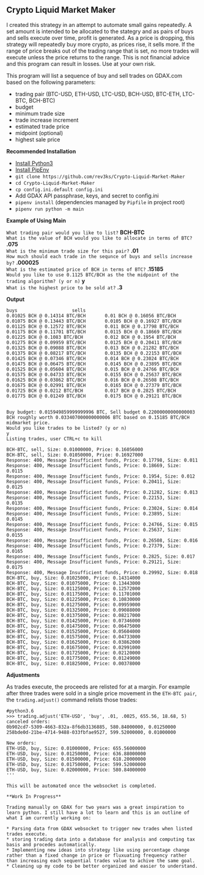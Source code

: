 ## Crypto Liquid Market Maker

I created this strategy in an attempt to automate small gains repeatedly. A set amount is intended to be allocated to the stategry and as pairs of buys and sells execute over time, profit is generated. As a price is dropping, this strategy will repeatedly buy more crypto, as prices rise, it sells more. If the range of price breaks out of the trading range that is set, no more trades will execute unless the price returns to the range. This is not financial advice and this program can result in losses. Use at your own risk.

This program will list a sequence of buy and sell trades on GDAX.com based on the following parameters:  
* trading pair (BTC-USD, ETH-USD, LTC-USD, BCH-USD, BTC-ETH, LTC-BTC, BCH-BTC)
* budget
* minimum trade size
* trade increase increment
* estimated trade price
* midpoint (optional)
* highest sale price

**Recommended Installation**
* [Install Python3](http://docs.python-guide.org/en/latest/starting/install3)
* [Install PipEnv](https://docs.pipenv.org/)
* `git clone https://github.com/rev3ks/Crypto-Liquid-Market-Maker`
* `cd Crypto-Liquid-Market-Maker`
* `cp config.ini.default config.ini`
* Add GDAX API passphrase, keys, and secret to config.ini
* `pipenv install` (dependencies managed by `Pipfile` in project root)
* `pipenv run python -m main`

**Example of Using Main**

`What trading pair would you like to list?` **BCH-BTC**  
`What is the value of BCH would you like to allocate in terms of BTC?` **.075**  
`What is the minimum trade size for this pair?` **.01**  
`How much should each trade in the sequnce of buys and sells increase by?` **.000025**  
`What is the estimated price of BCH in terms of BTC?` **.15185**  
`Would you like to use 0.1125 BTC/BCH as the the midpoint of the trading algorithm? (y or n)` **y**  
`What is the highest price to be sold at?` **.3**  

**Output**
```
buys					sells
0.01025 BCH @ 0.14314 BTC/BCH		0.01 BCH @ 0.16056 BTC/BCH
0.01075 BCH @ 0.13443 BTC/BCH		0.0105 BCH @ 0.16927 BTC/BCH
0.01125 BCH @ 0.12572 BTC/BCH		0.011 BCH @ 0.17798 BTC/BCH
0.01175 BCH @ 0.11701 BTC/BCH		0.0115 BCH @ 0.18669 BTC/BCH
0.01225 BCH @ 0.1083 BTC/BCH		0.012 BCH @ 0.1954 BTC/BCH
0.01275 BCH @ 0.09959 BTC/BCH		0.0125 BCH @ 0.20411 BTC/BCH
0.01325 BCH @ 0.09088 BTC/BCH		0.013 BCH @ 0.21282 BTC/BCH
0.01375 BCH @ 0.08217 BTC/BCH		0.0135 BCH @ 0.22153 BTC/BCH
0.01425 BCH @ 0.07346 BTC/BCH		0.014 BCH @ 0.23024 BTC/BCH
0.01475 BCH @ 0.06475 BTC/BCH		0.0145 BCH @ 0.23895 BTC/BCH
0.01525 BCH @ 0.05604 BTC/BCH		0.015 BCH @ 0.24766 BTC/BCH
0.01575 BCH @ 0.04733 BTC/BCH		0.0155 BCH @ 0.25637 BTC/BCH
0.01625 BCH @ 0.03862 BTC/BCH		0.016 BCH @ 0.26508 BTC/BCH
0.01675 BCH @ 0.02991 BTC/BCH		0.0165 BCH @ 0.27379 BTC/BCH
0.01725 BCH @ 0.0212 BTC/BCH		0.017 BCH @ 0.2825 BTC/BCH
0.01775 BCH @ 0.01249 BTC/BCH		0.0175 BCH @ 0.29121 BTC/BCH


Buy budget: 0.015949859999999996 BTC, Sell budget 0.22000000000000003 BCH roughly worth 0.033407000000000006 BTC based on 0.15185 BTC/BCH midmarket price.
Would you like trades to be listed? (y or n)
y
Listing trades, user CTRL+c to kill

BCH-BTC, sell, Size: 0.01000000, Price: 0.16056000
BCH-BTC, sell, Size: 0.01050000, Price: 0.16927000
Response: 400, Message Insufficient funds, Price: 0.17798, Size: 0.011
Response: 400, Message Insufficient funds, Price: 0.18669, Size: 0.0115
Response: 400, Message Insufficient funds, Price: 0.1954, Size: 0.012
Response: 400, Message Insufficient funds, Price: 0.20411, Size: 0.0125
Response: 400, Message Insufficient funds, Price: 0.21282, Size: 0.013
Response: 400, Message Insufficient funds, Price: 0.22153, Size: 0.0135
Response: 400, Message Insufficient funds, Price: 0.23024, Size: 0.014
Response: 400, Message Insufficient funds, Price: 0.23895, Size: 0.0145
Response: 400, Message Insufficient funds, Price: 0.24766, Size: 0.015
Response: 400, Message Insufficient funds, Price: 0.25637, Size: 0.0155
Response: 400, Message Insufficient funds, Price: 0.26508, Size: 0.016
Response: 400, Message Insufficient funds, Price: 0.27379, Size: 0.0165
Response: 400, Message Insufficient funds, Price: 0.2825, Size: 0.017
Response: 400, Message Insufficient funds, Price: 0.29121, Size: 0.0175
Response: 400, Message Insufficient funds, Price: 0.29992, Size: 0.018
BCH-BTC, buy, Size: 0.01025000, Price: 0.14314000
BCH-BTC, buy, Size: 0.01075000, Price: 0.13443000
BCH-BTC, buy, Size: 0.01125000, Price: 0.12572000
BCH-BTC, buy, Size: 0.01175000, Price: 0.11701000
BCH-BTC, buy, Size: 0.01225000, Price: 0.10830000
BCH-BTC, buy, Size: 0.01275000, Price: 0.09959000
BCH-BTC, buy, Size: 0.01325000, Price: 0.09088000
BCH-BTC, buy, Size: 0.01375000, Price: 0.08217000
BCH-BTC, buy, Size: 0.01425000, Price: 0.07346000
BCH-BTC, buy, Size: 0.01475000, Price: 0.06475000
BCH-BTC, buy, Size: 0.01525000, Price: 0.05604000
BCH-BTC, buy, Size: 0.01575000, Price: 0.04733000
BCH-BTC, buy, Size: 0.01625000, Price: 0.03862000
BCH-BTC, buy, Size: 0.01675000, Price: 0.02991000
BCH-BTC, buy, Size: 0.01725000, Price: 0.02120000
BCH-BTC, buy, Size: 0.01775000, Price: 0.01249000
BCH-BTC, buy, Size: 0.01825000, Price: 0.00378000
```
**Adjustments**

As trades execute, the proceeds are relisted for at a margin. For example after three trades were sold in a single price movement in the `ETH-BTC pair`, the `trading.adjust()` command relists those trades:

```
#python3.6
>>> trading.adjust('ETH-USD', 'buy', .01, .0025, 655.56, 18.68, 5)
canceled orders:
0b902cd7-5309-4663-832a-8f6db3136885, 580.84000000, 0.01250000
258bde0d-21be-4714-9488-033fbfae9527, 599.52000000, 0.01000000

New orders:
ETH-USD, buy, Size: 0.01000000, Price: 655.56000000
ETH-USD, buy, Size: 0.01250000, Price: 636.88000000
ETH-USD, buy, Size: 0.01500000, Price: 618.20000000
ETH-USD, buy, Size: 0.01750000, Price: 599.52000000
ETH-USD, buy, Size: 0.02000000, Price: 580.84000000
'''

This will be automated once the websocket is completed. 

**Work In Progress**

Trading manually on GDAX for two years was a great inspiration to learn python. I still have a lot to learn and this is an outline of what I am currently working on:

* Parsing data from GDAX websocket to trigger new trades when listed trades execute. 
* storing trading data into a database for analysis and computing tax basis and procedes automatically. 
* Implementing new ideas into strategy like using percentage change rather than a fixed change in price or fluxuating frequency rather than increasing each sequential trades value to achive the same goal. 
* Cleaning up my code to be better organized and easier to understand.
